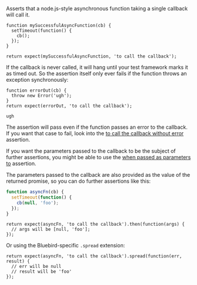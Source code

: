 Asserts that a node.js-style asynchronous function taking a single callback
will call it.

```js#async:true
function mySuccessfulAsyncFunction(cb) {
  setTimeout(function() {
    cb();
  });
}

return expect(mySuccessfulAsyncFunction, 'to call the callback');
```

If the callback is never called, it will hang until your test framework marks
it as timed out. So the assertion itself only ever fails if the function
throws an exception synchronously:

```js#async:true
function errorOut(cb) {
  throw new Error('ugh');
}
return expect(errorOut, 'to call the callback');
```

```output
ugh
```

The assertion will pass even if the function passes an error to the callback.
If you want that case to fail, look into the
[to call the callback without error](../to-call-the-callback-without-error/)
assertion.

If you want the parameters passed to the callback to be the subject of further assertions,
you might be able to use the
[when passed as parameters to](../../array-like/when-passed-as-parameters-to/) assertion.

The parameters passed to the callback are also provided as the value of the returned promise,
so you can do further assertions like this:

```js
function asyncFn(cb) {
  setTimeout(function() {
    cb(null, 'foo');
  });
}
```

```js#async:true
return expect(asyncFn, 'to call the callback').then(function(args) {
  // args will be [null, 'foo'];
});
```

Or using the Bluebird-specific `.spread` extension:

```js#async:true
return expect(asyncFn, 'to call the callback').spread(function(err, result) {
  // err will be null
  // result will be 'foo'
});
```
